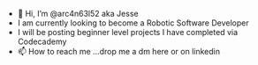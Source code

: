 - 👋 Hi, I’m @arc4n63l52 aka Jesse 
- I am currently looking to become a Robotic Software Developer  
- I will be posting beginner level projects I have completed via Codecademy
- 📫 How to reach me ...drop me a dm here or on linkedin



